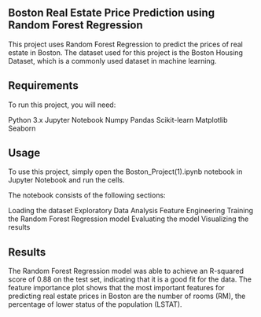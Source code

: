 ## Boston Real Estate Price Prediction using Random Forest Regression
This project uses Random Forest Regression to predict the prices of real estate in Boston. The dataset used for this project is the Boston Housing Dataset, which is a commonly used dataset in machine learning.

## Requirements
To run this project, you will need:

Python 3.x
Jupyter Notebook
Numpy
Pandas
Scikit-learn
Matplotlib
Seaborn
## Usage
To use this project, simply open the Boston_Project(1).ipynb notebook in Jupyter Notebook and run the cells.

The notebook consists of the following sections:

Loading the dataset
Exploratory Data Analysis
Feature Engineering
Training the Random Forest Regression model
Evaluating the model
Visualizing the results
## Results
The Random Forest Regression model was able to achieve an R-squared score of 0.88 on the test set, indicating that it is a good fit for the data. The feature importance plot shows that the most important features for predicting real estate prices in Boston are the number of rooms (RM), the percentage of lower status of the population (LSTAT).

